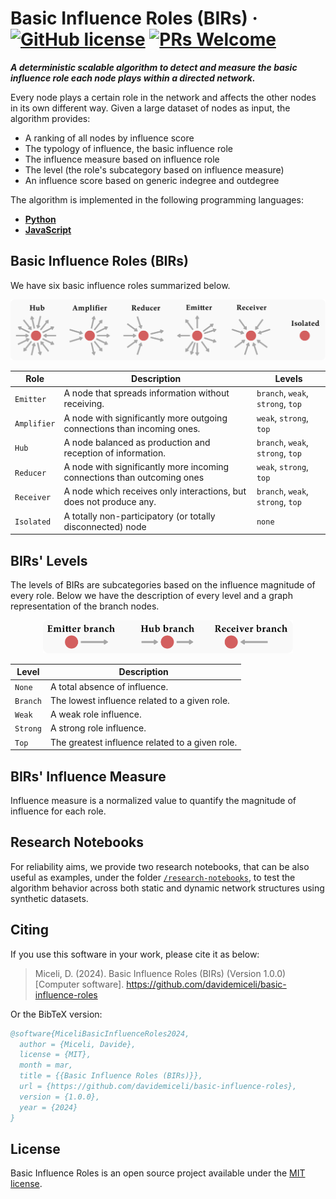 # Basic Influence Roles (BIRs) &middot; [![GitHub license](https://img.shields.io/badge/license-MIT-blue.svg)](https://github.com/davidemiceli/basic-influence-roles/blob/master/LICENSE) [![PRs Welcome](https://img.shields.io/badge/PRs-welcome-brightgreen.svg)](https://github.com/davidemiceli/basic-influence-roles/pulls)

_**A deterministic scalable algorithm to detect and measure the basic influence role each node plays within a directed network.**_

Every node plays a certain role in the network and affects the other nodes in its own different way.
Given a large dataset of nodes as input, the algorithm provides:
- A ranking of all nodes by influence score
- The typology of influence, the basic influence role
- The influence measure based on influence role
- The level (the role's subcategory based on influence measure)
- An influence score based on generic indegree and outdegree

The algorithm is implemented in the following programming languages:
- [**Python**](/python)
- [**JavaScript**](/javascript)

## Basic Influence Roles (BIRs)

We have six basic influence roles summarized below.

<p align="center">
  <img src="figs/roles.svg" width="600">
</p>

Role | Description | Levels
--- | --- | --- |
`Emitter` | A node that spreads information without receiving. | `branch`, `weak`, `strong`, `top`
`Amplifier` | A node with significantly more outgoing connections than incoming ones. | `weak`, `strong`, `top`
`Hub` | A node balanced as production and reception of information. | `branch`, `weak`, `strong`, `top`
`Reducer` | A node with significantly more incoming connections than outcoming ones | `weak`, `strong`, `top`
`Receiver` | A node which receives only interactions, but does not produce any. | `branch`, `weak`, `strong`, `top`
`Isolated` | A totally non-participatory (or totally disconnected) node | `none`

## BIRs' Levels

The levels of BIRs are subcategories based on the influence magnitude of every role. Below we have the description of every level and a graph representation of the branch nodes.

<p align="center">
  <img src="figs/branch-roles.svg" width="400">
</p>

Level | Description
--- | --- |
`None` | A total absence of influence.
`Branch` | The lowest influence related to a given role.
`Weak` | A weak role influence.
`Strong` | A strong role influence.
`Top` | The greatest influence related to a given role.

## BIRs' Influence Measure

Influence measure is a normalized value to quantify the magnitude of influence for each role.

## Research Notebooks

For reliability aims, we provide two research notebooks, that can be also useful as examples, under the folder [`/research-notebooks`](/research-notebooks), to test the algorithm behavior across both static and dynamic network structures using synthetic datasets.

## Citing

If you use this software in your work, please cite it as below:

> Miceli, D. (2024). Basic Influence Roles (BIRs) (Version 1.0.0) [Computer software]. https://github.com/davidemiceli/basic-influence-roles

Or the BibTeX version:

```bibtex
@software{MiceliBasicInfluenceRoles2024,
  author = {Miceli, Davide},
  license = {MIT},
  month = mar,
  title = {{Basic Influence Roles (BIRs)}},
  url = {https://github.com/davidemiceli/basic-influence-roles},
  version = {1.0.0},
  year = {2024}
}
```

## License

Basic Influence Roles is an open source project available under the [MIT license](https://github.com/davidemiceli/basic-influence-roles/blob/main/LICENSE).
